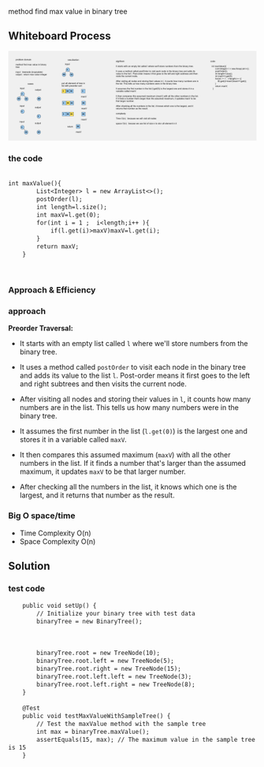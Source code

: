  
<!-- Description of the  -->

method find max value in binary tree 
## Whiteboard Process
<!-- Embedded whiteboard image -->
![](../binary%20tree/Whiteboard%207.png)
### the code

``` 

int maxValue(){
        List<Integer> l = new ArrayList<>();
        postOrder(l);
        int length=l.size();
        int maxV=l.get(0);
        for(int i = 1 ;  i<length;i++ ){
            if(l.get(i)>maxV)maxV=l.get(i);
        }
        return maxV;
    }



```

### Approach & Efficiency
<!-- What approach did you take? Why? What is the Big O space/time for this approach? -->
### approach
**Preorder Traversal:**
- It starts with an empty list called `l` where we'll store numbers from the binary tree.

- It uses a method called `postOrder` to visit each node in the binary tree and adds its value to the list `l`. Post-order means it first goes to the left and right subtrees and then visits the current node.

- After visiting all nodes and storing their values in `l`, it counts how many numbers are in the list. This tells us how many numbers were in the binary tree.

- It assumes the first number in the list (`l.get(0)`) is the largest one and stores it in a variable called `maxV`.

- It then compares this assumed maximum (`maxV`) with all the other numbers in the list. If it finds a number that's larger than the assumed maximum, it updates `maxV` to be that larger number.

- After checking all the numbers in the list, it knows which one is the largest, and it returns that number as the result.



### Big O space/time
 * Time Complexity   O(n)
 * Space Complexity O(n)
## Solution
<!-- Show how to run your code, and examples of it in action -->
### test code 
```@Before
    public void setUp() {
        // Initialize your binary tree with test data
        binaryTree = new BinaryTree();

        

        binaryTree.root = new TreeNode(10);
        binaryTree.root.left = new TreeNode(5);
        binaryTree.root.right = new TreeNode(15);
        binaryTree.root.left.left = new TreeNode(3);
        binaryTree.root.left.right = new TreeNode(8);
    }

    @Test
    public void testMaxValueWithSampleTree() {
        // Test the maxValue method with the sample tree
        int max = binaryTree.maxValue();
        assertEquals(15, max); // The maximum value in the sample tree is 15
    }
``` 
